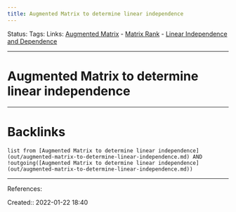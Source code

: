 ```yaml
---
title: Augmented Matrix to determine linear independence
---
```

Status: 
Tags: 
Links: [Augmented Matrix](out/augmented-matrix.md) - [Matrix Rank](out/matrix-rank.md) - [Linear Independence and Dependence](out/linear-independence-and-dependence.md)
___
# Augmented Matrix to determine linear independence

___
# Backlinks
```dataview
list from [Augmented Matrix to determine linear independence](out/augmented-matrix-to-determine-linear-independence.md) AND !outgoing([Augmented Matrix to determine linear independence](out/augmented-matrix-to-determine-linear-independence.md))
```
___
References:

Created:: 2022-01-22 18:40
